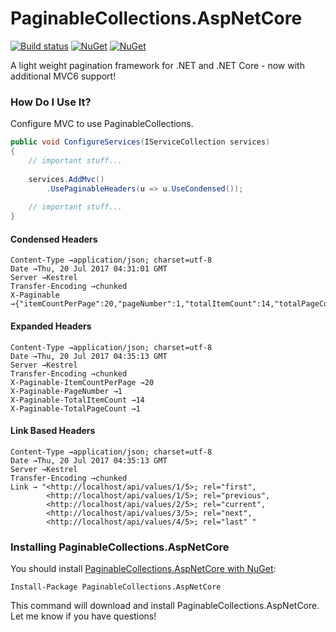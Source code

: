 PaginableCollections.AspNetCore
====================

[![Build status](https://ci.appveyor.com/api/projects/status/t9xr3cp9vuc739gq?svg=true)](https://ci.appveyor.com/project/neekgreen/paginablecollections-aspnetcore)
[![NuGet](https://img.shields.io/nuget/v/paginablecollections.aspnetcore.svg)](https://www.nuget.org/packages/paginablecollections.aspnetcore) 
[![NuGet](https://img.shields.io/nuget/dt/paginablecollections.aspnetcore.svg)](https://www.nuget.org/packages/paginablecollections.aspnetcore) 

A light weight pagination framework for .NET and .NET Core - now with additional MVC6 support!

### How Do I Use It?
Configure MVC to use PaginableCollections.
```csharp
public void ConfigureServices(IServiceCollection services)
{
    // important stuff...
    
    services.AddMvc()
        .UsePaginableHeaders(u => u.UseCondensed());
        
    // important stuff...
}
```
#### Condensed Headers
```
Content-Type →application/json; charset=utf-8
Date →Thu, 20 Jul 2017 04:31:01 GMT
Server →Kestrel
Transfer-Encoding →chunked
X-Paginable →{"itemCountPerPage":20,"pageNumber":1,"totalItemCount":14,"totalPageCount":1}
```
#### Expanded Headers
```
Content-Type →application/json; charset=utf-8
Date →Thu, 20 Jul 2017 04:35:13 GMT
Server →Kestrel
Transfer-Encoding →chunked
X-Paginable-ItemCountPerPage →20
X-Paginable-PageNumber →1
X-Paginable-TotalItemCount →14
X-Paginable-TotalPageCount →1
```

#### Link Based Headers
```
Content-Type →application/json; charset=utf-8
Date →Thu, 20 Jul 2017 04:35:13 GMT
Server →Kestrel
Transfer-Encoding →chunked
Link → "<http://localhost/api/values/1/5>; rel="first",
        <http://localhost/api/values/1/5>; rel="previous",
        <http://localhost/api/values/2/5>; rel="current",
        <http://localhost/api/values/3/5>; rel="next",
        <http://localhost/api/values/4/5>; rel="last" "
```

### Installing PaginableCollections.AspNetCore

You should install [PaginableCollections.AspNetCore with NuGet](https://www.nuget.org/packages/paginablecollections.aspnetcore):

    Install-Package PaginableCollections.AspNetCore
    
This command will download and install PaginableCollections.AspNetCore. Let me know if you have questions!
